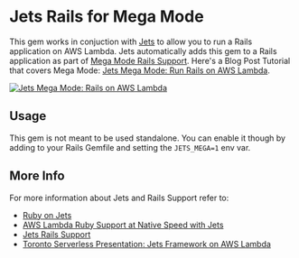 # Jets Rails for Mega Mode

This gem works in conjuction with [Jets](http://rubyonjets.com/) to allow you to run a Rails application on AWS Lambda. Jets automatically adds this gem to a Rails application as part of [Mega Mode Rails Support](http://rubyonjets.com/docs/rails-support/).  Here's a Blog Post Tutorial that covers Mega Mode: [Jets Mega Mode: Run Rails on AWS Lambda](https://blog.boltops.com/2018/11/03/jets-mega-mode-run-rails-on-aws-lambda).

[![Jets Mega Mode: Rails on AWS Lambda](https://img.youtube.com/vi/hr-A6AHXuO0/0.jpg)](https://www.youtube.com/watch?v=hr-A6AHXuO0)

## Usage

This gem is not meant to be used standalone. You can enable it though by adding to your Rails Gemfile and setting the `JETS_MEGA=1` env var.

## More Info

For more information about Jets and Rails Support refer to:

* [Ruby on Jets](http://rubyonjets.com)
* [AWS Lambda Ruby Support at Native Speed with Jets](https://blog.boltops.com/2018/09/02/aws-lambda-ruby-support-at-native-speed-with-jets)
* [Jets Rails Support](http://rubyonjets.com/docs/rails-support/)
* [Toronto Serverless Presentation: Jets Framework on AWS Lambda](https://blog.boltops.com/2018/09/25/toronto-serverless-presentation-jets-framework-on-aws-lambda)
